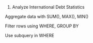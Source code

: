 1. Analyze International Debt Statistics
                                                                                                                                                                                              
  Aggregate data with SUM(), MAX(), MIN()
                                                                                                                                                                                        
  Filter rows using WHERE, GROUP BY
                                                                                                                                                                                           
  Use subquery in WHERE
